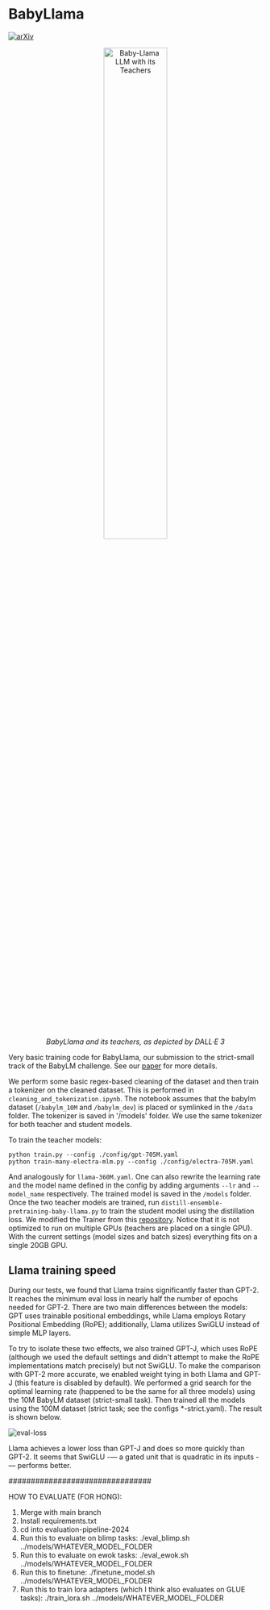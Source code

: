 # BabyLlama

[![arXiv](https://img.shields.io/badge/arXiv-2308.02019-b31b1b.svg)](https://arxiv.org/abs/2308.02019)

<div align="center">
  <img src="assets/babyllama-dalle3.png" alt="Baby-Llama LLM with its Teachers" width=50% height=50%>

  *BabyLlama and its teachers, as depicted by  DALL·E 3*
</div>

Very basic training code for BabyLlama, our submission to the strict-small track of the BabyLM challenge. See our [paper](https://arxiv.org/abs/2308.02019) for more details.

We perform some basic regex-based cleaning of the dataset and then train a tokenizer on the cleaned dataset. This is performed in `cleaning_and_tokenization.ipynb`. The notebook assumes that the babylm dataset (`/babylm_10M` and `/babylm_dev`) is placed or symlinked in the `/data` folder.
The tokenizer is saved in '/models' folder. We use the same tokenizer for both teacher and student models.

To train the teacher models: 
```
python train.py --config ./config/gpt-705M.yaml
python train-many-electra-mlm.py --config ./config/electra-705M.yaml
```
And analogously for `llama-360M.yaml`.
One can also rewrite the learning rate and the model name defined in the config by adding arguments `--lr` and `--model_name` respectively. The trained model is saved in the `/models` folder.
Once the two teacher models are trained, run `distill-ensemble-pretraining-baby-llama.py` to train the student model using the distillation loss. 
We modified the Trainer from this [repository](https://github.com/philschmid/knowledge-distillation-transformers-pytorch-sagemaker). Notice that it is not optimized to run on multiple GPUs (teachers are placed on a single GPU).
With the current settings (model sizes and batch sizes) everything fits on a single 20GB GPU.



## Llama training speed

During our tests, we found that Llama trains significantly faster than GPT-2. It reaches the minimum eval loss in nearly half the number of epochs needed for GPT-2. There are two main differences between the models: GPT uses trainable positional embeddings, while Llama employs Rotary Positional Embedding (RoPE); additionally, Llama utilizes SwiGLU instead of simple MLP layers. 

To try to isolate these two effects, we also trained GPT-J, which uses RoPE (although we used the default settings and didn't attempt to make the RoPE implementations match precisely) but not SwiGLU. To make the comparison with GPT-2 more accurate, we enabled weight tying in both Llama and GPT-J (this feature is disabled by default). We performed a grid search for the optimal learning rate (happened to be the same for all three models) using the 10M BabyLM dataset (strict-small task). Then trained all the models using the 100M dataset (strict task; see the configs *-strict.yaml). The result is shown below.

![eval-loss](assets/wandb-Llama-gptj-gpt2.png)

Llama achieves a lower loss than GPT-J and does so more quickly than GPT-2. It seems that SwiGLU -— a gated unit that is quadratic in its inputs -— performs better.

################################

HOW TO EVALUATE (FOR HONG):

1. Merge with main branch
2. Install requirements.txt 
3. cd into evaluation-pipeline-2024
4. Run this to evaluate on blimp tasks: ./eval_blimp.sh ../models/WHATEVER_MODEL_FOLDER
4. Run this to evaluate on ewok tasks: ./eval_ewok.sh ../models/WHATEVER_MODEL_FOLDER
5. Run this to finetune: ./finetune_model.sh ../models/WHATEVER_MODEL_FOLDER
5. Run this to train lora adapters (which I think also evaluates on GLUE tasks): ./train_lora.sh ../models/WHATEVER_MODEL_FOLDER




